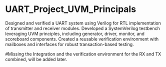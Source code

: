 # UART_Project_UVM_Principals
Designed and verified a UART system using Verilog for RTL implementation of transmitter and receiver modules.
Developed a SystemVerilog testbench leveraging UVM principles, including generator, driver, monitor, and scoreboard components.
Created a reusable verification environment with mailboxes and interfaces for robust transaction-based testing.

#Missing the Integration and the verification environment for the RX and TX combined, will be added later.
